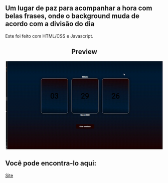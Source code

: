 ## Um lugar de paz para acompanhar a hora com belas frases, onde o background muda de acordo com a divisão do dia

Este foi feito com HTML/CSS e Javascript.

<h2 align="center"><strong>Preview</strong></h2>
<div align="center">
<img width=500px src="https://raw.githubusercontent.com/frontRocha/ThinkOver/master/demonstracao.gif" />
</div>

## Você pode encontra-lo aqui:

<a href="https://thinkover.vercel.app">Site</a>
